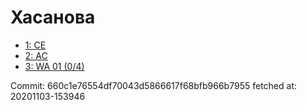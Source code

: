 # Хасанова
- [1: CE](1.md)
- [2: AC](2.md)
- [3: WA 01 (0/4)](3.md)

Commit: 660c1e76554df70043d5866617f68bfb966b7955
 fetched at: 20201103-153946
